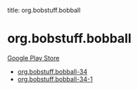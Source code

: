 title: org.bobstuff.bobball
# org.bobstuff.bobball


[Google Play Store](https://play.google.com/store/apps/details?id=org.bobstuff.bobball)


* [org.bobstuff.bobball-34](./org.bobstuff.bobball-34/)
* [org.bobstuff.bobball-34-1](./org.bobstuff.bobball-34-1/)